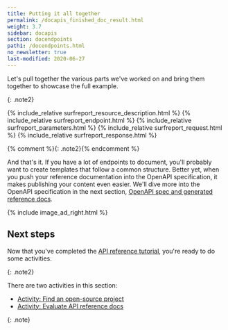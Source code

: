 ```yaml
---
title: Putting it all together
permalink: /docapis_finished_doc_result.html
weight: 3.7
sidebar: docapis
section: docendpoints
path1: /docendpoints.html
no_newsletter: true
last-modified: 2020-06-27
---
```


Let's pull together the various parts we've worked on and bring them together to showcase the full example.

{: .note2}

<div class="docSample">
{% include_relative surfreport_resource_description.html %}
{% include_relative surfreport_endpoint.html %}
{% include_relative surfreport_parameters.html %}
{% include_relative surfreport_request.html %}
{% include_relative surfreport_response.html %}
</div>

{% comment %}{: .note2}{% endcomment %}

And that's it. If you have a lot of endpoints to document, you'll probably want to create templates that follow a common structure. Better yet, when you push your reference documentation into the OpenAPI specification, it makes publishing your content even easier. We'll dive more into the OpenAPI specification in the next section, [OpenAPI spec and generated reference docs](restapispecifications.html).

{% include image_ad_right.html %}

## Next steps

Now that you've completed the [API reference tutorial](docapis_api_reference_tutorial_overview.html), you're ready to do some activities.

{: .note2}

There are two activities in this section:

* [Activity: Find an open-source project](docapis_find_open_source_project.html)
* [Activity: Evaluate API reference docs](docapis_api_reference_activity.html)

{: .note}
